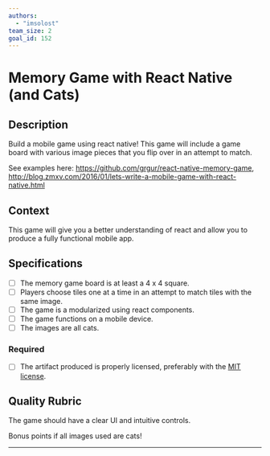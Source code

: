 ```yaml
---
authors:
  - "imsolost"
team_size: 2
goal_id: 152
---
```


# Memory Game with React Native (and Cats)

## Description

Build a mobile game using react native!  This game will include a game board with various image pieces that you flip over in an attempt to match. 

See examples here: https://github.com/grgur/react-native-memory-game, http://blog.zmxv.com/2016/01/lets-write-a-mobile-game-with-react-native.html

## Context

This game will give you a better understanding of react and allow you to produce a fully functional mobile app.

## Specifications

- [ ] The memory game board is at least a 4 x 4 square.
- [ ] Players choose tiles one at a time in an attempt to match tiles with the same image.
- [ ] The game is a modularized using react components.
- [ ] The game functions on a mobile device.
- [ ] The images are all cats.

### Required

- [ ] The artifact produced is properly licensed, preferably with the [MIT license][mit-license].

## Quality Rubric

The game should have a clear UI and intuitive controls.

Bonus points if all images used are cats!

---






[mit-license]: https://opensource.org/licenses/MIT
